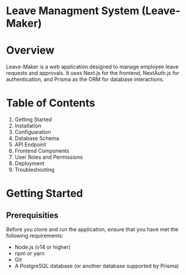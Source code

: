 # Leave Managment System (Leave-Maker)

# Overview
Leave-Maker is a web application designed to manage employee leave requests and approvals. It uses Next.js for the frontend, NextAuth.js for authentication, and Prisma as the ORM for database interactions.

# Table of Contents
1. Getting Started
2. Installation
3. Configuaration
4. Database Schema
5. API Endpoint
6. Frontend Components
7. User Roles and Permissions
8. Deployment
9. Troubleshooting

# Getting Started

## Prerequisities
Before you clone and run the application, ensure that you have met the following requirements:

- Node.js (v14 or higher)
- npm or yarn
- Git
- A PostgreSQL database (or another database supported by Prisma)
